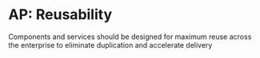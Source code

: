 # AP: Reusability

Components and services should be designed for maximum reuse across the enterprise to eliminate duplication and accelerate delivery

